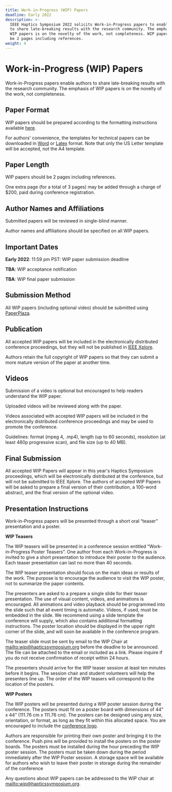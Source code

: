 ```yaml
---
title: Work-in-Progress (WIP) Papers
deadline: Early 2022
description: >-
  IEEE Haptics Symposium 2022 solicits Work-in-Progress papers to enable authors
  to share late-breaking results with the research community. The emphasis of
  WIP papers is on the novelty of the work, not completeness. WIP papers should
  be 2 pages including references.
weight: 4
---
```

# **Work-in-Progress (WIP) Papers**

Work-in-Progress papers enable authors to share late-breaking results with the research community. The emphasis of WIP papers is on the novelty of the work, not completeness.

## Paper Format

WIP papers should be prepared according to the formatting instructions available [here](http://ras.papercept.net/conferences/support/support.php).

For authors' convenience, the templates for technical papers can be downloaded in [Word](http://ras.papercept.net/conferences/support/word.php) or [Latex](http://ras.papercept.net/conferences/support/tex.php) format. Note that only the US Letter template will be accepted, not the A4 template.

## Paper Length

WIP papers should be 2 pages including references.

One extra page (for a total of 3 pages) may be added through a charge of $200, paid during conference registration.

## Author Names and Affiliations

Submitted papers will be reviewed in single-blind manner.

Author names and affiliations should be specified on all WIP papers.

## Important Dates

**Early 2022**: 11:59 pm PST: WIP paper submission deadline

**TBA**: WIP acceptance notification

**TBA**: WIP final paper submission

## Submission Method

All WIP papers (including optional video) should be submitted using [PaperPlaza](https://ras.papercept.net/conferences/scripts/start.pl).  

## Publication

All accepted WIP papers will be included in the electronically distributed conference proceedings, but they will not be published in [IEEE Xplore](https://ieeexplore.ieee.org/Xplore/home.jsp).

Authors retain the full copyright of WIP papers so that they can submit a more mature version of the paper at another time.

## Videos

Submission of a video is optional but encouraged to help readers understand the WIP paper.

Uploaded videos will be reviewed along with the paper.

Videos associated with accepted WIP papers will be included in the electronically distributed conference proceedings and may be used to promote the conference.

Guidelines: format (mpeg 4, .mp4), length (up to 60 seconds), resolution (at least 480p progressive scan), and file size (up to 40 MB).

## Final Submission

All accepted WIP Papers will appear in this year's Haptics Symposium proceedings, which will be electronically distributed at the conference, but will not be submitted to IEEE Xplore. The authors of accepted WIP Papers will be asked to prepare a final version of their contribution, a 100-word abstract,  and the final version of the optional video.

## Presentation Instructions

Work-in-Progress papers will be presented through a short oral “teaser” presentation and a poster.

**WIP Teasers**

The WIP teasers will be presented in a conference session entitled “Work-in-Progress Poster Teasers”. One author from each Work-in-Progress is invited to give a short presentation to introduce their poster to the audience. Each teaser presentation can last no more than 40 seconds.

The WIP teaser presentation should focus on the main ideas or results of the work. The purpose is to encourage the audience to visit the WIP poster, not to summarize the paper contents.

The presenters are asked to a prepare a single slide for their teaser presentation. The use of visual content, videos, and animations is encouraged. All animations and video playback should be programmed into the slide such that all event timing is automatic. Videos, if used, must be embedded in the slide. We recommend using a slide template the conference will supply, which also contains additional formatting instructions. The poster location should be displayed in the upper right corner of the slide, and will soon be available in the conference program.

The teaser slide must be sent by email to the WIP Chair at <mailto:wip@hapticssymposium.org> before the deadlne to be announced. The file can be attached to the email or included as a link. Please inquire if you do not receive confirmation of receipt within 24 hours.

The presenters should arrive for the WIP teaser session at least ten minutes before it begins. The session chair and student volunteers will help the presenters line up. The order of the WIP teasers will correspond to the location of the posters.

**WIP Posters**

The WIP posters will be presented during a WIP poster session during the conference. The posters must fit on a poster board with dimensions of 44” x 44” (111.76 cm x 111.76 cm). The posters can be designed using any size, orientation, or format, as long as they fit within this allocated space. You are encouraged to include the [conference logo](https://drive.google.com/file/d/1cy713kmBjW3uK2710KcFry7e3SNQPFQW/view?usp=sharing).

Authors are responsible for printing their own poster and bringing it to the conference. Push pins will be provided to install the posters on the poster boards. The posters must be installed during the hour preceding the WIP poster session. The posters must be taken down during the period immediately after the WIP Poster session. A storage space will be available for authors who wish to leave their poster in storage during the remainder of the conference

Any questions about WIP papers can be addressed to the WIP chair at <mailto:wip@hapticssymposium.org>.
